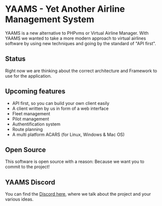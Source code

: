 # YAAMS - Yet Another Airline Management System

YAAMS is a new alternative to PHPvms or Virtual Airline Manager. With YAAMS we wanted to take a more modern approach to virtual airlines software by using new techniques and going by the standard of "API first".

## Status
Right now we are thinking about the correct architecture and Framework to use for the application.

## Upcoming features
* API first, so you can build your own client easily
* A client written by us in form of a web interface
* Fleet management
* Pilot management
* Authentification system
* Route planning
* A multi platform ACARS (for Linux, Windows & Mac OS)

## Open Source
This software is open source with a reason: Because we want you to commit to the project!

## YAAMS Discord
You can find the [Discord here](https://discord.gg/kUQpkmujJJ), where we talk about the project and your various ideas. 
